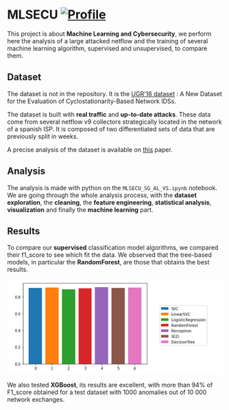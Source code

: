 # MLSECU [![Profile][title-img]][profile]

[title-img]:https://img.shields.io/badge/-SCIA--PRIME-red
[profile]:https://github.com/bictole

This project is about **Machine Learning and Cybersecurity**, we perform here the analysis of a large attacked netflow and the training of several machine learning algorithm, supervised and unsupervised, to compare them.

## Dataset

The dataset is not in the repository. It is the [UGR'16 dataset](https://nesg.ugr.es/nesg-ugr16/index.php) : A New Dataset for the Evaluation of
Cyclostationarity-Based Network IDSs.

The dataset is built with **real traffic** and **up-to-date attacks**. These data come from several netflow v9 collectors strategically located in the network of a spanish ISP. It is composed of two differentiated sets of data that are previously split in weeks.

A precise analysis of the dataset is available on [this](https://nesg.ugr.es/nesg-ugr16/dataset_AuthorVersionFinal.pdf) paper.

## Analysis

The analysis is made with python on the `MLSECU_SG_AL_VS.ipynb` notebook. We are going through the whole analysis process, with the **dataset exploration**, the **cleaning**, the **feature engineering**, **statistical analysis**, **visualization** and finally the **machine learning** part.

## Results

To compare our **supervised** classification model algorithms, we compared their f1_score to see which fit the data. We observed that the tree-based models, in particular the **RandomForest**, are those that obtains the best results.

<img src="https://github.com/Bictole/MLSECU/blob/master/bench.png" alt="Benchmarks_Results">

We also tested **XGBoost**, its results are excellent, with more than 94% of F1_score obtained for a test dataset with 1000 anomalies out of 10 000 network exchanges.